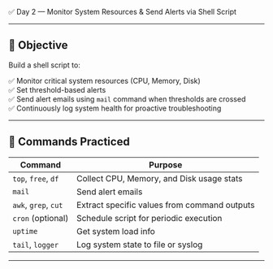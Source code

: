 ✅ Day 2 — Monitor System Resources & Send Alerts via Shell Script

---

## 🎯 Objective

Build a shell script to:

✅ Monitor critical system resources (CPU, Memory, Disk)  
✅ Set threshold-based alerts  
✅ Send alert emails using `mail` command when thresholds are crossed  
✅ Continuously log system health for proactive troubleshooting  

---

## 📌 Commands Practiced

| Command              | Purpose                                              |
|----------------------|------------------------------------------------------|
| `top`, `free`, `df`  | Collect CPU, Memory, and Disk usage stats            |
| `mail`               | Send alert emails                                    |
| `awk`, `grep`, `cut` | Extract specific values from command outputs         |
| `cron` (optional)    | Schedule script for periodic execution               |
| `uptime`             | Get system load info                                 |
| `tail`, `logger`     | Log system state to file or syslog                   |

---


